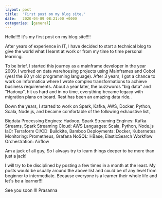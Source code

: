 ```yaml
---
layout: post
title:  "First post on my blog site."
date:   2020-04-09 08:21:00 +0000
categories: [general]
---
```


Hello!!!! It's my first post on my blog site!!!! 

After years of experience in IT, I have decided to start a technical blog to give the world what I learnt at work or from my time to time personal learning.

To be brief, I started this journey as a mainframe developer in the year 2009. I worked on data warehousing projects using Mainframes and Cobol (yes! the 60 yr old programming language). After 3 years, I got a chance to work on Informatica where I wrote complex transformations to achieve business requirements. About a year later, the buzzwords "big data" and "Hadoop", hit us hard and in no time, everything became legacy with migration plans on board. Rest has been an amazing data ride..

Down the years, I started to work on Spark, Kafka, AWS, Docker, Python, Scala, Node.js, and became comfortable of the following exhaustive list,

Bigdata Processing Engines: Hadoop, Spark
Streaming Engines: Kafka Streams, Spark Streaming
Cloud: AWS
Languages: Scala, Python, Node.js
IaC: Terraform
CI/CD: Buildkite, Bamboo 
Deployments: Docker, Kubernetes
Monitoring: Prometheus, Grafana
NoSQL: HBase, ElasticSearch
Workflow Orchestration: Airflow


Am a jack of all guy, So I always try to learn things deeper to be more than just a jack!


I will try to be disciplined by posting a few times in a month at the least. My posts would be usually around the above list and could be of any level from beginner to intermediate. Because everyone is a learner their whole life and let's be a learner!!!

See you soon !!!
Prasanna

